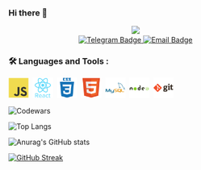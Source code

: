 ### Hi there 👋

<div id="header" align="center">
  <img src="https://media.tenor.com/GfSX-u7VGM4AAAAC/coding.gif"/>


<div id="badges">
  <a href="https://t.me/kotbegemot111">
    <img src="https://img.shields.io/badge/Telegram-grey?style=for-the-badge&logo=telegram" alt="Telegram Badge"/>
  </a>
  <a href="mailto:kk1slorod@gmail.com">
    <img src="https://img.shields.io/badge/Email-grey?style=for-the-badge&logo=gmail" alt="Email Badge"/>
  </a>
</div>
</div>

### :hammer_and_wrench: Languages and Tools :

<div>
  <img src="https://github.com/devicons/devicon/blob/master/icons/javascript/javascript-original.svg" title="Javascript" alt="Javascript" width="40" height="40"/>&nbsp;
  <img src="https://github.com/devicons/devicon/blob/master/icons/react/react-original-wordmark.svg" title="React" alt="React" width="40" height="40"/>&nbsp;
  <img src="https://github.com/devicons/devicon/blob/master/icons/css3/css3-plain-wordmark.svg"  title="CSS3" alt="CSS" width="40" height="40"/>&nbsp;
  <img src="https://github.com/devicons/devicon/blob/master/icons/html5/html5-original.svg" title="HTML5" alt="HTML" width="40" height="40"/>&nbsp;
  <img src="https://github.com/devicons/devicon/blob/master/icons/mysql/mysql-original-wordmark.svg" title="MySQL"  alt="MySQL" width="40" height="40"/>&nbsp;
  <img src="https://github.com/devicons/devicon/blob/master/icons/nodejs/nodejs-original-wordmark.svg" title="NodeJS" alt="NodeJS" width="40" height="40"/>&nbsp;
  <img src="https://github.com/devicons/devicon/blob/master/icons/git/git-original-wordmark.svg" title="Git" **alt="Git" width="40" height="40"/>
</div>

![Codewars](https://github.r2v.ch/codewars?user=kotbegemot1&theme=gradient)


![Top Langs](https://github-readme-stats.vercel.app/api/top-langs/?username=kotbegemot1&hide_progress=true&theme=radical)

![Anurag's GitHub stats](https://github-readme-stats.vercel.app/api?username=kotbegemot1&hide=contribs,prs&theme=gradient)

[![GitHub Streak](http://github-readme-streak-stats.herokuapp.com?user=kotbegemot1&theme=radical&background=000000)](https://git.io/streak-stats)
<!--
**kotbegemot1/kotbegemot1** is a ✨ _special_ ✨ repository because its `README.md` (this file) appears on your GitHub profile.

Here are some ideas to get you started:

- 🔭 I’m currently working on ...
- 🌱 I’m currently learning ...
- 👯 I’m looking to collaborate on ...
- 🤔 I’m looking for help with ...
- 💬 Ask me about ...
- 📫 How to reach me: ...
- 😄 Pronouns: ...
- ⚡ Fun fact: ...
-->